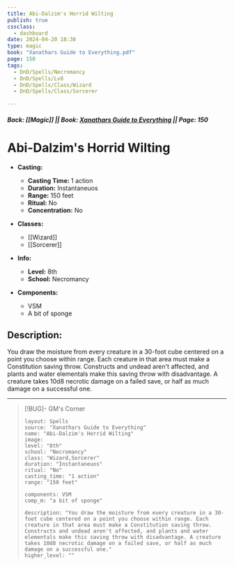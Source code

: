 ```yaml
---
title: Abi-Dalzim's Horrid Wilting
publish: true
cssclass:
  - dashboard
date: 2024-04-20 18:30
type: magic
book: "Xanathars Guide to Everything.pdf"
page: 150
tags:
  - DnD/Spells/Necromancy
  - DnD/Spells/Lv8
  - DnD/Spells/Class/Wizard
  - DnD/Spells/Class/Sorcerer

---
```


##### Back: [[Magic]] || Book: [Xanathars Guide to Everything](https://drive.google.com/drive/folders/1O5bhpYizcIT5xxAoLOuzCRht_PVS7VSG?usp=sharing) || Page: 150

# Abi-Dalzim's Horrid Wilting

- **Casting:**
    - **Casting Time:** 1 action
    - **Duration:** Instantaneuos
    - **Range:** 150 feet
    - **Ritual:** No
    - **Concentration:** No
- **Classes:**
    - [[Wizard]]
    - [[Sorcerer]]

- **Info:**
    - **Level:** 8th
    - **School:** Necromancy
- **Components:**
    - VSM
    - A bit of sponge

## Description:
You draw the moisture from every creature in a 30-foot cube centered on a point you choose within range. Each creature in that area must make a Constitution saving throw. Constructs and undead aren't affected, and plants and water elementals make this saving throw with disadvantage. A creature takes 10d8 necrotic damage on a failed save, or half as much damage on a successful one.



---

> [!BUG]- GM's Corner
>
> ```statblock
> layout: Spells
> source: "Xanathars Guide to Everything"
> name: "Abi-Dalzim's Horrid Wilting"
> image: 
> level: "8th"
> school: "Necromancy"
> class: "Wizard,Sorcerer"
> duration: "Instantaneuos"
> ritual: "No"
> casting_time: "1 action"
> range: "150 feet"
>
> components: VSM
> comp_m: "a bit of sponge"
>
> description: "You draw the moisture from every creature in a 30-foot cube centered on a point you choose within range. Each creature in that area must make a Constitution saving throw. Constructs and undead aren't affected, and plants and water elementals make this saving throw with disadvantage. A creature takes 10d8 necrotic damage on a failed save, or half as much damage on a successful one."
> higher_level: ""
> ```
